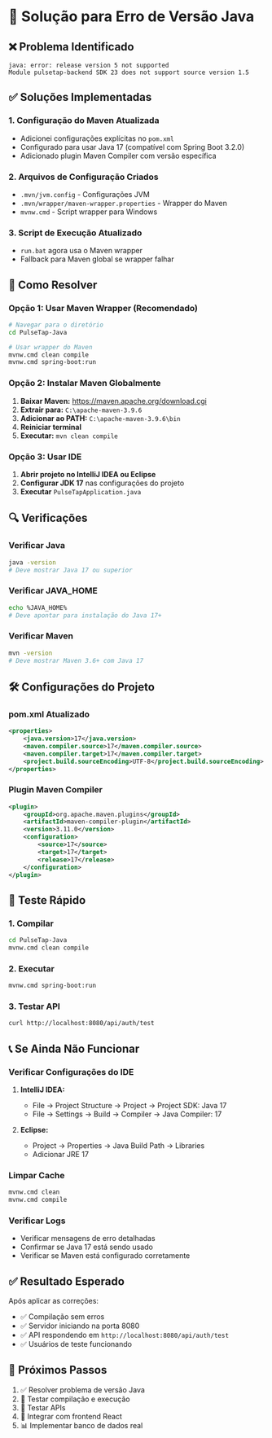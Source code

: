 # 🔧 Solução para Erro de Versão Java

## ❌ Problema Identificado
```
java: error: release version 5 not supported
Module pulsetap-backend SDK 23 does not support source version 1.5
```

## ✅ Soluções Implementadas

### 1. **Configuração do Maven Atualizada**
- Adicionei configurações explícitas no `pom.xml`
- Configurado para usar Java 17 (compatível com Spring Boot 3.2.0)
- Adicionado plugin Maven Compiler com versão específica

### 2. **Arquivos de Configuração Criados**
- `.mvn/jvm.config` - Configurações JVM
- `.mvn/wrapper/maven-wrapper.properties` - Wrapper do Maven
- `mvnw.cmd` - Script wrapper para Windows

### 3. **Script de Execução Atualizado**
- `run.bat` agora usa o Maven wrapper
- Fallback para Maven global se wrapper falhar

## 🚀 Como Resolver

### Opção 1: Usar Maven Wrapper (Recomendado)
```bash
# Navegar para o diretório
cd PulseTap-Java

# Usar wrapper do Maven
mvnw.cmd clean compile
mvnw.cmd spring-boot:run
```

### Opção 2: Instalar Maven Globalmente
1. **Baixar Maven:** https://maven.apache.org/download.cgi
2. **Extrair para:** `C:\apache-maven-3.9.6`
3. **Adicionar ao PATH:** `C:\apache-maven-3.9.6\bin`
4. **Reiniciar terminal**
5. **Executar:** `mvn clean compile`

### Opção 3: Usar IDE
1. **Abrir projeto no IntelliJ IDEA ou Eclipse**
2. **Configurar JDK 17** nas configurações do projeto
3. **Executar** `PulseTapApplication.java`

## 🔍 Verificações

### Verificar Java
```bash
java -version
# Deve mostrar Java 17 ou superior
```

### Verificar JAVA_HOME
```bash
echo %JAVA_HOME%
# Deve apontar para instalação do Java 17+
```

### Verificar Maven
```bash
mvn -version
# Deve mostrar Maven 3.6+ com Java 17
```

## 🛠️ Configurações do Projeto

### pom.xml Atualizado
```xml
<properties>
    <java.version>17</java.version>
    <maven.compiler.source>17</maven.compiler.source>
    <maven.compiler.target>17</maven.compiler.target>
    <project.build.sourceEncoding>UTF-8</project.build.sourceEncoding>
</properties>
```

### Plugin Maven Compiler
```xml
<plugin>
    <groupId>org.apache.maven.plugins</groupId>
    <artifactId>maven-compiler-plugin</artifactId>
    <version>3.11.0</version>
    <configuration>
        <source>17</source>
        <target>17</target>
        <release>17</release>
    </configuration>
</plugin>
```

## 🎯 Teste Rápido

### 1. Compilar
```bash
cd PulseTap-Java
mvnw.cmd clean compile
```

### 2. Executar
```bash
mvnw.cmd spring-boot:run
```

### 3. Testar API
```bash
curl http://localhost:8080/api/auth/test
```

## 📞 Se Ainda Não Funcionar

### Verificar Configurações do IDE
1. **IntelliJ IDEA:**
   - File → Project Structure → Project → Project SDK: Java 17
   - File → Settings → Build → Compiler → Java Compiler: 17

2. **Eclipse:**
   - Project → Properties → Java Build Path → Libraries
   - Adicionar JRE 17

### Limpar Cache
```bash
mvnw.cmd clean
mvnw.cmd compile
```

### Verificar Logs
- Verificar mensagens de erro detalhadas
- Confirmar se Java 17 está sendo usado
- Verificar se Maven está configurado corretamente

## ✅ Resultado Esperado

Após aplicar as correções:
- ✅ Compilação sem erros
- ✅ Servidor iniciando na porta 8080
- ✅ API respondendo em `http://localhost:8080/api/auth/test`
- ✅ Usuários de teste funcionando

## 🚀 Próximos Passos

1. ✅ Resolver problema de versão Java
2. 🔄 Testar compilação e execução
3. 📡 Testar APIs
4. 🔗 Integrar com frontend React
5. 📊 Implementar banco de dados real
